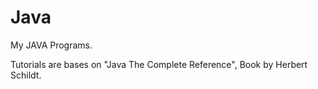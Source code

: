 # Java
My JAVA Programs.

Tutorials are bases on "Java The Complete Reference", Book by Herbert Schildt.
